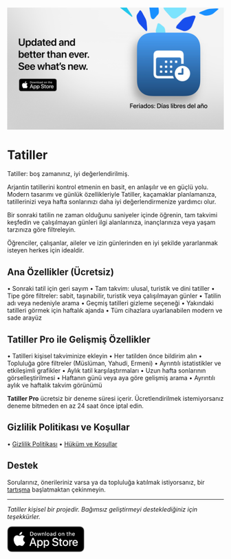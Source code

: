 [![Tatiller App](images/banner.png)](https://apps.apple.com/app/id6744455042)

# Tatiller

Tatiller: boş zamanınız, iyi değerlendirilmiş.

Arjantin tatillerini kontrol etmenin en basit, en anlaşılır ve en güçlü yolu.
Modern tasarımı ve günlük özellikleriyle Tatiller, kaçamaklar planlamanıza,
tatillerinizi veya hafta sonlarınızı daha iyi değerlendirmenize yardımcı olur.

Bir sonraki tatilin ne zaman olduğunu saniyeler içinde öğrenin, tam takvimi
keşfedin ve çalışılmayan günleri ilgi alanlarınıza, inançlarınıza veya yaşam
tarzınıza göre filtreleyin.

Öğrenciler, çalışanlar, aileler ve izin günlerinden en iyi şekilde yararlanmak
isteyen herkes için idealdir.

## Ana Özellikler (Ücretsiz)

• Sonraki tatil için geri sayım
• Tam takvim: ulusal, turistik ve dini tatiller
• Tipe göre filtreler: sabit, taşınabilir, turistik veya çalışılmayan günler
• Tatilin adı veya nedeniyle arama
• Geçmiş tatilleri gizleme seçeneği
• Yakındaki tatilleri görmek için haftalık ajanda
• Tüm cihazlara uyarlanabilen modern ve sade arayüz

## Tatiller Pro ile Gelişmiş Özellikler

• Tatilleri kişisel takviminize ekleyin
• Her tatilden önce bildirim alın
• Topluluğa göre filtreler (Müslüman, Yahudi, Ermeni)
• Ayrıntılı istatistikler ve etkileşimli grafikler
• Aylık tatil karşılaştırmaları
• Uzun hafta sonlarının görselleştirilmesi
• Haftanın günü veya aya göre gelişmiş arama
• Ayrıntılı aylık ve haftalık takvim görünümü

**Tatiller Pro** ücretsiz bir deneme süresi içerir. Ücretlendirilmek
istemiyorsanız deneme bitmeden en az 24 saat önce iptal edin.

## Gizlilik Politikası ve Koşullar

• [Gizlilik Politikası](https://lucasditomase.github.io/feriados/tr/privacy-policy)
• [Hüküm ve Koşullar](https://lucasditomase.github.io/feriados/tr/terms-and-conditions)

## Destek

Sorularınız, önerileriniz varsa ya da topluluğa katılmak istiyorsanız, bir
[tartışma](https://github.com/lucasditomase/feriados/discussions) başlatmaktan
çekinmeyin.

---

*Tatiller kişisel bir projedir. Bağımsız geliştirmeyi desteklediğiniz için
teşekkürler.*

<p align="left">
  <a href="https://apps.apple.com/app/id6744455042">
    <img src="images/download-badge.svg" alt="App Store'dan İndir" height="60">
  </a>
</p>
